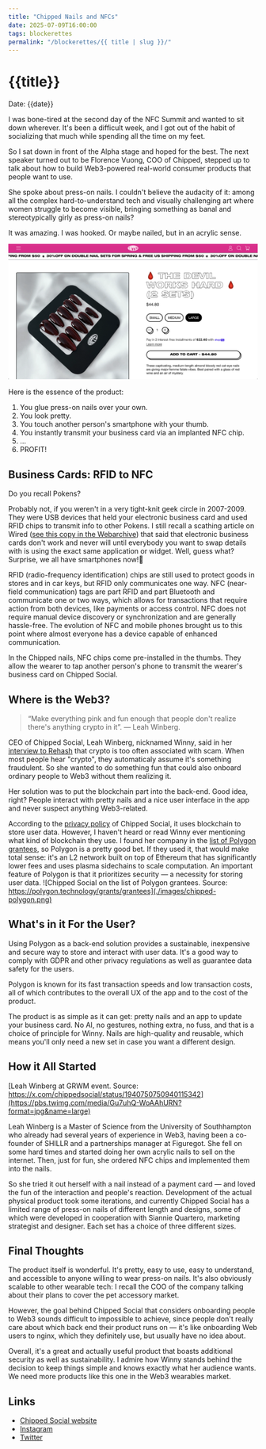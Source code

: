 ```yaml
---
title: "Chipped Nails and NFCs"
date: 2025-07-09T16:00:00
tags: blockerettes
permalink: "/blockerettes/{{ title | slug }}/"
---
```


# {{title}}
Date: {{date}}

I was bone-tired at the second day of the NFC Summit and wanted to sit down wherever. It's been a difficult week, and I got out of the habit of socializing that much while spending all the time on my feet.

So I sat down in front of the Alpha stage and hoped for the best. The next speaker turned out to be Florence Vuong, COO of Chipped, stepped up to talk about how to build Web3-powered real-world consumer products that people want to use.

She spoke about press-on nails. I couldn't believe the audacity of it: among all the complex hard-to-understand tech and visually challenging art where women struggle to become visible, bringing something as banal and stereotypically girly as press-on nails?

It was amazing. I was hooked. Or maybe nailed, but in an acrylic sense.

![The Devil Works Hard blood-red nail set on the Chipped Social website](./images/chipped-nails.png)

Here is the essence of the product: 

1. You glue press-on nails over your own.
2. You look pretty. 
3. You touch another person's smartphone with your thumb.
4. You instantly transmit your business card via an implanted NFC chip.
5. …
6. PROFIT!

## Business Cards: RFID to NFC

Do you recall Pokens?

Probably not, if you weren't in a very tight-knit geek circle in 2007-2009. They were USB devices that held your electronic business card and used RFID chips to transmit info to other Pokens. I still recall a scathing article on Wired ([see this copy in the Webarchive](https://web.archive.org/web/20161221064853/https://www.wired.com/2010/01/poken-attempts-to-replace-business-cards/)) that said that electronic business cards don't work and never will until everybody you want to swap details with is using the exact same application or widget. Well, guess what? Surprise, we all have smartphones now!📱

RFID (radio-frequency identification) chips are still used to protect goods in stores and in car keys, but RFID only communicates one way. NFC (near-field communication) tags are part RFID and part Bluetooth and communicate one or two ways, which allows for transactions that require action from both devices, like payments or access control. NFC does not require manual device discovery or synchronization and are generally hassle-free. The evolution of NFC and mobile phones brought us to this point where almost everyone has a device capable of enhanced communication.

In the Chipped nails, NFC chips come pre-installed in the thumbs. They allow the wearer to tap another person's phone to transmit the wearer's business card on Chipped Social. 

## Where is the Web3?

> “Make everything pink and fun enough that people don't realize there's anything crypto in it”. — Leah Winberg.
> 

CEO of Chipped Social, Leah Winberg, nicknamed Winny, said in her [interview to Rehash](https://www.youtube.com/watch?v=qGeIKndmGZE&ab_channel=Rehash%3AAWeb3Podcast) that crypto is too often associated with scam. When most people hear "crypto", they automaticaly assume it's something fraudulent. So she wanted to do something fun that could also onboard ordinary people to Web3 without them realizing it. 

Her solution was to put the blockchain part into the back-end. Good idea, right? People interact with pretty nails and a nice user interface in the app and never suspect anything Web3-related.

According to the [privacy policy](https://chippedsocial.com/pages/app-privacy-policy) of Chipped Social, it uses blockchain to store user data. However, I haven't heard or read Winny ever mentioning what kind of blockchain they use. I found her company in the [list of Polygon grantees](https://polygon.technology/grants/grantees), so Polygon is a pretty good bet. If they used it, that would make total sense: it's an L2 network built on top of Ethereum that has significantly lower fees and uses plasma sidechains to scale computation. An important feature of Polygon is that it prioritizes security — a necessity for storing user data. 
![Chipped Social on the list of Polygon grantees. Source: https://polygon.technology/grants/grantees](./images/chipped-polygon.png)

## What's in it For the User?

Using Polygon as a back-end solution provides a sustainable, inexpensive and secure way to store and interact with user data. It's a good way to comply with GDPR and other privacy regulations as well as guarantee data safety for the users. 

Polygon is known for its fast transaction speeds and low transaction costs, all of which contributes to the overall UX of the app and to the cost of the product.

The product is as simple as it can get: pretty nails and an app to update your business card. No AI, no gestures, nothing extra, no fuss, and that is a choice of principle for Winny. Nails are high-quality and reusable, which means you'll only need a new set in case you want a different design. 

## How it All Started

[Leah Winberg at GRWM event. Source: https://x.com/chippedsocial/status/1940750750940115342](https://pbs.twimg.com/media/Gu7uhQ-WoAAhURN?format=jpg&name=large)

Leah Winberg is a Master of Science from the University of Southhampton who already had several years of experience in Web3, having been a co-founder of SHILLR and a partnerships manager at Figuregot. She fell on some hard times and started doing her own acrylic nails to sell on the internet. Then, just for fun, she ordered NFC chips and implemented them into the nails. 

So she tried it out herself with a nail instead of a payment card — and loved the fun of the interaction and people's reaction. Development of the actual physical product took some iterations, and currently Chipped Social has a limited range of press-on nails of different length and designs, some of which were developed in cooperation with Siannie Quartero, marketing strategist and designer. Each set has a choice of three different sizes. 

## Final Thoughts

The product itself is wonderful. It's pretty, easy to use, easy to understand, and accessible to anyone willing to wear press-on nails. It's also obviously scalable to other wearable tech: I recall the COO of the company talking about their plans to cover the pet accessory market.

However, the goal behind Chipped Social that considers onboarding people to Web3 sounds difficult to impossible to achieve, since people don't really care about which back end their product runs on — it's like onboarding Web users to nginx, which they definitely use, but usually have no idea about.

Overall, it's a great and actually useful product that boasts additional security as well as sustainability. I admire how Winny stands behind the decision to keep things simple and knows exactly what her audience wants. We need more products like this one in the Web3 wearables market.

## Links

- [Chipped Social website](https://chippedsocial.com/)
- [Instagram](https://www.instagram.com/chippedsocial/)
- [Twitter](https://x.com/chippedsocial)